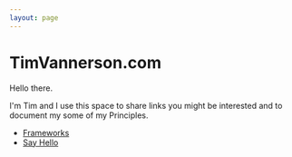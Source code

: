 ```yaml
---
layout: page
---
```

# TimVannerson.com
Hello there.

I'm Tim and I use this space to share links you might be interested and to document my some of my Principles.

- [Frameworks](frameworks.md)
- [Say Hello](mailto:sayhello@timvanenrson.com)